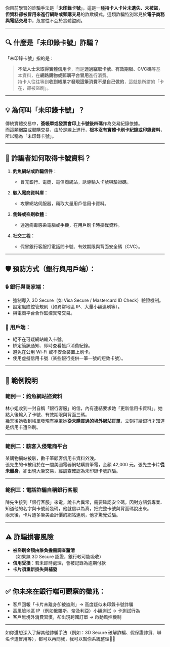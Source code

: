 你目前學習的詐騙手法是「**未印錄卡號**」，這是一種**持卡人卡片未遺失、未被盜，但資料卻被冒用來進行網路或郵購交易**的詐欺模式。這類詐騙特別常見於**電子商務與電話交易**中，危害性不亞於實體盜刷。

---

## 🔍 什麼是「未印錄卡號」詐騙？

「未印錄卡號」指的是：

> **不法人士未取得實體信用卡**，而是**透過竊取卡號、有效期限、CVC碼**等基本資料，在**網路購物或郵購平台冒用**進行消費。  
> 持卡人往往等到**收到帳單才發現這筆消費不是自己做的**，這就是所謂的「卡在，卻被盜刷」。

---

## 💡 為何叫「未印錄卡號」？

傳統實體交易中，**簽帳單或發票會印上卡號後四碼**作為交易紀錄依據。  
而這類網路或郵購交易，由於是線上進行，**根本沒有實體卡刷卡紀錄或印錄資料**，所以稱為「未印錄卡號」。

---

## 🧠 詐騙者如何取得卡號資料？

1. **釣魚網站或詐騙信件**：
   - 冒充銀行、電商、電信商網站，誘導輸入卡號與驗證碼。

2. **駭入電商資料庫**：
   - 攻擊網站伺服器，竊取大量用戶信用卡資料。

3. **側錄或盜刷軟體**：
   - 透過病毒感染電腦或手機，在用戶刷卡時攔截資料。

4. **社交工程**：
   - 假冒銀行客服打電話問卡號、有效期限與背面安全碼（CVC）。

---

## 🛡️ 預防方式（銀行與用戶端）：

### 🔒 銀行與商家端：
- 強制導入 3D Secure（如 Visa Secure / Mastercard ID Check）驗證機制。
- 設定風險控管規則（如異常地區 IP、大量小額連刷等）。
- 與電商平台合作監控異常交易。

### 👤 用戶端：
- 絕不在可疑網站輸入卡號。
- 綁定簡訊通知、即時查看帳戶消費紀錄。
- 避免在公用 Wi-Fi 或不安全裝置上刷卡。
- 使用虛擬信用卡號（某些銀行提供一筆一號的短效卡號）。

---

## 📄 範例說明

### 範例一：釣魚網站盜資料

林小姐收到一封自稱「銀行客服」的信，內有連結要求她「更新信用卡資料」。她點入後輸入了卡號、有效期限與背面三碼。  
幾天後她收到帳單發現有幾筆她**從未購買過的境外網站訂單**，立刻打給銀行才知道是信用卡遭盜刷。

---

### 範例二：駭客入侵電商平台

某購物網站被駭，數千筆顧客信用卡資料外洩。  
張先生的卡被用於在一間美國電器網站購買筆電，金額 42,000 元。張先生卡片**從未離身**，卻出現大筆交易，經調查確認為未印錄卡號詐騙。

---

### 範例三：電話詐騙自稱銀行客服

陳先生接到「銀行客服」來電，說卡片異常，需要確認安全碼。因對方語氣專業、知道他的名字與卡號前幾碼，他就信以為真，把完整卡號與背面碼說出來。  
兩天後，卡片遭多筆美金計價的網站連刷，他才驚覺受騙。

---

## ⚠️ 詐騙損害風險

- **被盜刷金額由誰負擔需調查釐清**（如果無 3D Secure 認證，銀行較可能吸收）
- **信用受損**：若未即時處理，會被記錄為逾期付款
- **卡片須重新掛失與補發**

---

## ✅ 你未來在銀行端可觀察的徵兆：

- 客戶回報「卡片未離身卻被盜刷」→ 高度疑似未印錄卡號詐騙
- 高風險地區 IP（例如俄羅斯、奈及利亞）小額測試 → 卡測試行為
- 客戶無境外消費習慣，卻出現跨國訂單 → 啟動風控機制

---

如你還想深入了解其他詐騙手法（例如：3D Secure 破解詐騙、假保證詐貸、聯名卡遭冒用等），都可以再問我，我可以幫你系統整理📘💡